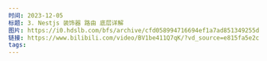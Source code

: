 ```yaml
---
时间: 2023-12-05
标题: 3. Nestjs 装饰器 路由 底层详解
图片: https://i0.hdslb.com/bfs/archive/cfd058994716694ef1a7ad851349255da620f40a.jpg@518w_290h_1c_!web-video-share-cover.webp
链接: https://www.bilibili.com/video/BV1be411Q7qK/?vd_source=e815fa5e2c428a98163e9d19be40ec58
tags:
---
```




